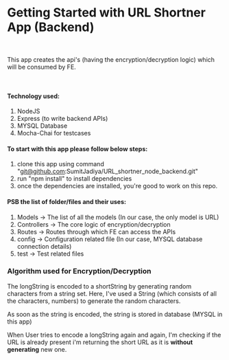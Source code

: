 # Getting Started with URL Shortner App (Backend)

<br />
<p>This app creates the api's (having the encryption/decryption logic) which will be consumed by FE. </p>

<br />

#### Technology used:

1. NodeJS
2. Express (to write backend APIs)
3. MYSQL Database
4. Mocha-Chai for testcases

#### To start with this app please follow below steps:

1. clone this app using command "git@github.com:SumitJadiya/URL_shortner_node_backend.git"
2. run "npm install" to install dependencies
3. once the dependencies are installed, you're good to work on this repo.

#### PSB the list of folder/files and their uses:

1. Models -> The list of all the models (In our case, the only model is URL)
2. Controllers -> The core logic of encryption/decryption
3. Routes -> Routes through which FE can access the APIs
4. config -> Configuration related file (In our case, MYSQL database connection details)
5. test -> Test related files

### Algorithm used for Encryption/Decryption

<p>The longString is encoded to a shortString by generating random characters from a string set. Here, I've used a String (which consists of all the characters, numbers) to generate the random characters. </p>
<p>As soon as the string is encoded, the string is stored in database (MYSQL in this app)</p>
<p>When User tries to encode a longString again and again, I'm checking if the URL is already present i'm returning the short URL as it is <b>without generating</b> new one.</p>

